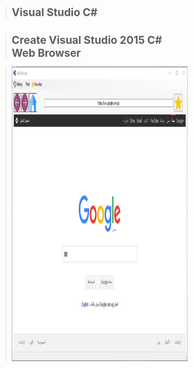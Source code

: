 > # Visual Studio C#

> # Create Visual Studio 2015 C# Web Browser

> <p><img src="WEB.PNG" alt="" width="999" height="774" /></p>
